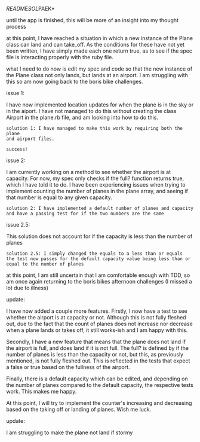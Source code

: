 *READ*ME*SOL*PAEK*

until the app is finished, this will be more of an insight into my thought
process

at this point, I have reached a situation in which a new instance of the Plane
class can land and can take_off. As the conditions for these have not
yet been written, I have simply made each one return true, as to see if the
spec file is interacting properly with the ruby file.

what I need to do now is edit my spec and code so that the new instance of
the Plane class not only lands, but lands at an airport. I am struggling with
this so am now going back to the boris bike challenges.



issue 1:

I have now implemented location updates for when the plane is in the sky
or in the aiport. I have not managed to do this without creating the class
Airport in the plane.rb file, and am looking into how to do this.

    solution 1: I have managed to make this work by requiring both the plane
    and airport files.

    success!

issue 2:

I am currently working on a method to see whether the airport is at capacity.
For now, my spec only checks if the full? function returns true, which I have
told it to do. I have been experiencing issues when trying to implement
counting the number of planes in the plane array, and seeing if that number
is equal to any given capacity.

    solution 2: I have implemented a default number of planes and capacity
    and have a passing test for if the two numbers are the same

issue 2.5:

This solution does not account for if the capacity is less than the number
of planes

    solution 2.5: I simply changed the equals to a less than or equals
    the test now passes for the default capacity value being less than or
    equal to the number of planes


at this point, I am still uncertain that I am comfortable enough with TDD, so
am once again returning to the boris bikes afternoon challenges (I missed a lot
due to illness)


update:

I have now added a couple more features. Firstly, I now have a test to see whether
the airport is at capacity or not. Although this is not fully fleshed out, due
to the fact that the count of planes does not increase nor decrease when a
plane lands or takes off, it still works-ish and I am happy with this.

Secondly, I have a new feature that means that the plane does not land if the
airport is full, and does land if it is not full. The full? is defined by if the
number of planes is less than the capacity or not, but this, as previously
mentioned, is not fully fleshed out.
This is reflected in the tests that expect a false or true based on the
fullness of the airport.

Finally, there is a default capacity which can be edited, and depending on the
number of planes compared to the default capacity, the respective tests work.
This makes me happy.

At this point, I will try to implement the counter's increasing and decreasing
based on the taking off or landing of planes. Wish me luck.

update:

I am struggling to make the plane not land if stormy
